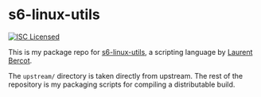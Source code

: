 s6-linux-utils
=========

[![ISC Licensed](https://img.shields.io/badge/license-ISC-green.svg)](https://tldrlegal.com/license/-isc-license)

This is my package repo for [s6-linux-utils](http://www.skarnet.org/software/s6-linux-utils/), a scripting language by [Laurent Bercot](http://skarnet.org/).

The `upstream/` directory is taken directly from upstream. The rest of the repository is my packaging scripts for compiling a distributable build.

